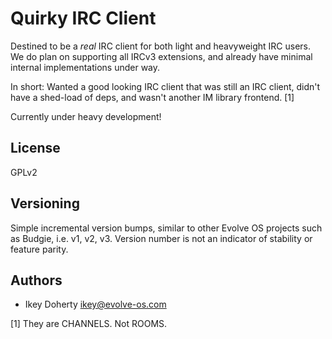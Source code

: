 Quirky IRC Client
===============

Destined to be a *real* IRC client for both light and heavyweight
IRC users.
We do plan on supporting all IRCv3 extensions, and already have
minimal internal implementations under way.

In short: Wanted a good looking IRC client that was still an IRC client,
didn't have a shed-load of deps, and wasn't another IM library frontend. [1]

Currently under heavy development!

License
------

GPLv2

Versioning
---------

Simple incremental version bumps, similar to other Evolve OS projects such as
Budgie, i.e. v1, v2, v3. Version number is not an indicator of stability or
feature parity.

Authors
-------
 * Ikey Doherty <ikey@evolve-os.com>

[1] They are CHANNELS. Not ROOMS.
